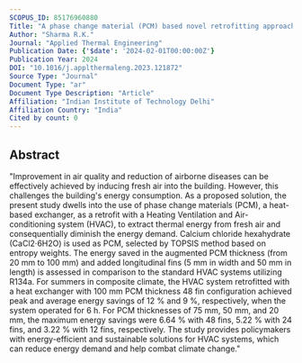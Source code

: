 ```yaml
---
SCOPUS_ID: 85176960880
Title: "A phase change material (PCM) based novel retrofitting approach in the air conditioning system to reduce building energy demand"
Author: "Sharma R.K."
Journal: "Applied Thermal Engineering"
Publication Date: {'$date': '2024-02-01T00:00:00Z'}
Publication Year: 2024
DOI: "10.1016/j.applthermaleng.2023.121872"
Source Type: "Journal"
Document Type: "ar"
Document Type Description: "Article"
Affiliation: "Indian Institute of Technology Delhi"
Affiliation Country: "India"
Cited by count: 0
---
```


## Abstract
"Improvement in air quality and reduction of airborne diseases can be effectively achieved by inducing fresh air into the building. However, this challenges the building's energy consumption. As a proposed solution, the present study dwells into the use of phase change materials (PCM), a heat-based exchanger, as a retrofit with a Heating Ventilation and Air-conditioning system (HVAC), to extract thermal energy from fresh air and consequentially diminish the energy demand. Calcium chloride hexahydrate (CaCl2·6H2O) is used as PCM, selected by TOPSIS method based on entropy weights. The energy saved in the augmented PCM thickness (from 20 mm to 100 mm) and added longitudinal fins (5 mm in width and 50 mm in length) is assessed in comparison to the standard HVAC systems utilizing R134a. For summers in composite climate, the HVAC system retrofitted with a heat exchanger with 100 mm PCM thickness 48 fin configuration achieved peak and average energy savings of 12 % and 9 %, respectively, when the system operated for 6 h. For PCM thicknesses of 75 mm, 50 mm, and 20 mm, the maximum energy savings were 6.64 % with 48 fins, 5.22 % with 24 fins, and 3.22 % with 12 fins, respectively. The study provides policymakers with energy-efficient and sustainable solutions for HVAC systems, which can reduce energy demand and help combat climate change."
